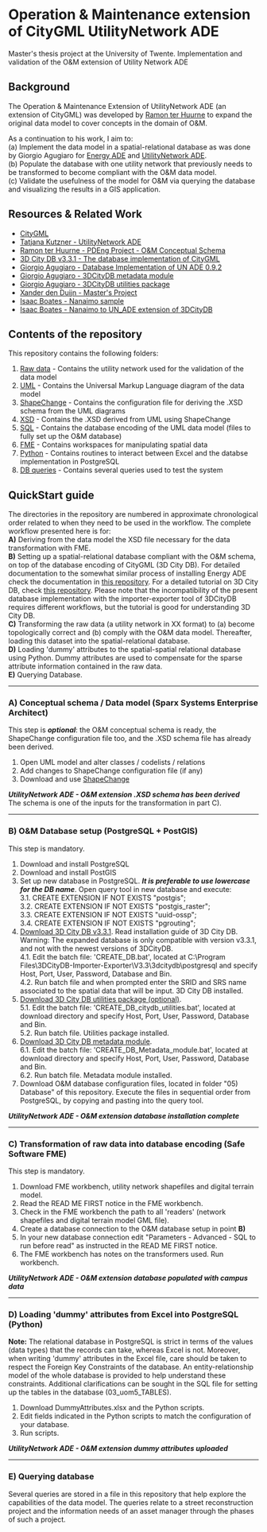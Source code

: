 # Operation & Maintenance extension of CityGML UtilityNetwork ADE  
Master's thesis project at the University of Twente. Implementation and validation of the O&M extension of Utility Network ADE

## Background

The Operation & Maintenance Extension of UtilityNetwork ADE (an extension of CityGML) was developed by [Ramon ter Huurne](https://github.com/RamonTerHuurne/UtilityNetwork-OperationsAndMaintenance) to expand the original data model to cover concepts in the domain of O&M.  

As a continuation to his work, I aim to:  
(a) Implement the data model in a spatial-relational database as was done by Giorgio Agugiaro for [Energy ADE](https://github.com/gioagu/3dcitydb_energy_ade) and [UtilityNetwork ADE](https://github.com/gioagu/3dcitydb_utility_network_ade).  
(b) Populate the database with one utility network that previously needs to be transformed to become compliant with the O&M data model.  
(c) Validate the usefulness  of the model for O&M via querying the database and visualizing the results in a GIS application.  


## Resources & Related Work

- [CityGML](https://www.opengeospatial.org/standards/citygml)  
- [Tatjana Kutzner - UtilityNetwork ADE](https://github.com/TatjanaKutzner/CityGML-UtilityNetwork-ADE#citygml-utilitynetwork-ade)
- [Ramon ter Huurne - PDEng Project - O&M Conceptual Schema](https://github.com/RamonTerHuurne/UtilityNetwork-OperationsAndMaintenance)
- [3D City DB v3.3.1 - The database implementation of CityGML](https://www.3dcitydb.org/3dcitydb/)
- [Giorgio Agugiaro - Database Implementation of UN ADE 0.9.2](https://github.com/gioagu/3dcitydb_utility_network_ade)
- [Giorgio Agugiaro - 3DCityDB metadata module](https://github.com/gioagu/3dcitydb_metadata_module)
- [Giorgio Agugiaro - 3DCityDB utilities package](https://github.com/gioagu/3dcitydb_utilities)
- [Xander den Duijn - Master's Project](https://github.com/XanderdenDuijn/CityGML-Utility-Network-ADE)
- [Isaac Boates - Nanaimo sample](https://github.com/iboates/CityGML-UtilityNetwork-ADE-Nanaimo-Water-Network-Sample)
- [Isaac Boates - Nanaimo to UN_ADE extension of 3DCityDB](https://github.com/iboates/nanaimo_3dcitydb)  


## Contents of the repository

This repository contains the following folders:
1. [Raw data](https://github.com/FedericoFossatti/Utility-Network-ADE-OM-extension/tree/master/01%29%20Raw%20Data) - Contains the utility network used for the validation of the data model
2. [UML](https://github.com/FedericoFossatti/Utility-Network-ADE-OM-extension/tree/master/02%29%20UML%20(Data%20model)) - Contains the Universal Markup Language diagram of the data model
3. [ShapeChange](https://github.com/FedericoFossatti/Utility-Network-ADE-OM-extension/tree/master/03%29%20ShapeChange%20(Transformation%20from%20UML%20to%20XSD)) - Contains the configuration file for deriving the .XSD schema from the UML diagrams
4. [XSD](https://github.com/FedericoFossatti/Utility-Network-ADE-OM-extension/tree/master/04%29%20XSD) - Contains the .XSD derived from UML using ShapeChange 
5. [SQL](https://github.com/FedericoFossatti/Utility-Network-ADE-OM-extension/tree/master/05%29%20SQL%20(Database%20set%20up%20files)) - Contains the database encoding of the UML data model (files to fully set up the O&M database)
6. [FME](https://github.com/FedericoFossatti/Utility-Network-ADE-OM-extension/tree/master/06%29%20FME%20(Data%20transformation%20and%20loading%20workbench)) - Contains workspaces for manipulating spatial data
7. [Python](https://github.com/FedericoFossatti/Utility-Network-ADE-OM-extension/tree/master/07%29%20Python%20(Loading%20dummy%20attributes)) - Contains routines to interact between Excel and the databse implementation in PostgreSQL
8. [DB queries](https://github.com/FedericoFossatti/Utility-Network-ADE-OM-extension/tree/master/08%29%20DB%20Queries) - Contains several queries used to test the system


## QuickStart guide

The directories in the repository are numbered in approximate chronological order related to when they need to be used in the workflow.
The complete workflow presented here is for:  
**A)** Deriving from the data model the XSD file necessary for the data transformation with FME.  
**B)** Setting up a spatial-relational database compliant with the O&M schema, on top of the database encoding of CityGML (3D City DB).
For detailed documentation to the somewhat similar process of installing Energy ADE check the documentation in [this repository](https://github.com/gioagu/3dcitydb_energy_ade/tree/master/manual). For a detailed tutorial on 3D City DB, check [this repository](https://github.com/3dcitydb/tutorials). Please note that the incompatibility of the present database implementation with the importer-exporter tool of 3DCityDB requires different workflows, but the tutorial is good for understanding 3D City DB.    
**C)** Transforming the raw data (a utility network in XX format) to (a) become topologically correct and (b) comply with the O&M data model. Thereafter, loading this dataset into the spatial-relational database.  
**D)** Loading 'dummy' attributes to the spatial-spatial relational database using Python. Dummy attributes are used to compensate for the sparse attribute information contained in the raw data.  
**E)** Querying Database. 

---
### A) Conceptual schema / Data model (Sparx Systems Enterprise Architect)
This step is ***optional***: the O&M conceptual schema is ready, the ShapeChange configuration file too, and the .XSD schema file has already been derived.  
1. Open UML model and alter classes / codelists / relations
2. Add changes to ShapeChange configuration file (if any)
3. Download and use [ShapeChange](https://shapechange.net/get-started/)  

 ***UtilityNetwork ADE - O&M extension .XSD schema has been derived***  
 The schema is one of the inputs for the transformation in part C). 

---
### B) O&M Database setup (PostgreSQL + PostGIS)
This step is mandatory.  
1. Download and install PostgreSQL
2. Download and install PostGIS
3. Set up new database in PostgreSQL. ***It is preferable to use lowercase for the DB name***. Open query tool in new database and execute:  
     3.1. CREATE EXTENSION IF NOT EXISTS "postgis";  
     3.2. CREATE EXTENSION IF NOT EXISTS "postgis_raster";  
     3.3. CREATE EXTENSION IF NOT EXISTS "uuid-ossp";  
     3.4. CREATE EXTENSION IF NOT EXISTS "pgrouting";  
4. [Download 3D City DB v3.3.1](https://www.3dcitydb.org/3dcitydb/d3ddatabase/). Read installation guide of 3D City DB. Warning: The expanded database is only compatible with version v3.3.1, and not with the newest versions of 3DCityDB.  
     4.1. Edit the batch file: 'CREATE_DB.bat', located at C:\Program Files\3DCityDB-Importer-Exporter\V3.3\3dcitydb\postgresql and specify Host, Port, User, Password, Database and Bin.  
     4.2. Run batch file and when prompted enter the SRID and SRS name associated to the spatial data that will be input. 3D City DB installed.   
5. [Download 3D City DB utilities package (optional)](https://github.com/gioagu/3dcitydb_utilities).   
     5.1. Edit the batch file: 'CREATE_DB_citydb_utilities.bat', located at download directory and specify Host, Port, User, Password, Database and Bin.  
     5.2. Run batch file. Utilities package installed.  
6. [Download 3D City DB metadata module](https://github.com/gioagu/3dcitydb_metadata_module).   
     6.1. Edit the batch file: 'CREATE_DB_Metadata_module.bat', located at download directory and specify Host, Port, User, Password, Database and Bin.  
     6.2. Run batch file. Metadata module installed.  
7. Download O&M database configuration files, located in folder "05) Database" of this repository. Execute the files in sequential order from PostgreSQL, by copying and pasting into the query tool.  

 ***UtilityNetwork ADE - O&M extension database installation complete***

---
### C) Transformation of raw data into database encoding (Safe Software FME)  
This step is mandatory.  
 1. Download FME workbench, utility network shapefiles and digital terrain model.
 2. Read the READ ME FIRST notice in the FME workbench.
 3. Check in the FME workbench the path to all 'readers' (network shapefiles and digital terrain model GML file).
 4. Create a database connection to the O&M database setup in point **B)**
 5. In your new database connection edit "Parameters - Advanced - SQL to run before read" as instructed in the READ ME FIRST notice.
 6. The FME workbench has notes on the transformers used. Run workbench.
  
 ***UtilityNetwork ADE - O&M extension database populated with campus data***
  
---
### D) Loading 'dummy' attributes from Excel into PostgreSQL (Python)
**Note:** The relational database in PostgreSQL is strict in terms of the values (data types) that the records can take, whereas Excel is not. Moreover, when writing 'dummy' attributes in the Excel file, care should be taken to respect the Foreign Key Constraints of the database. An entity-relationship model of the whole database is provided to help understand these constraints. Additional clarifications can be sought in the SQL file for setting up the tables in the database (03_uom5_TABLES).

1. Download DummyAttributes.xlsx and the Python scripts.  
2. Edit fields indicated in the Python scripts to match the configuration of your database.  
3. Run scripts.  

 ***UtilityNetwork ADE - O&M extension dummy attributes uploaded***
  
  ---
### E) Querying database

 Several queries are stored in a file in this repository that help explore the capabilities of the data model. The queries relate to a street reconstruction project and the information needs of an asset manager through the phases of such a project.

